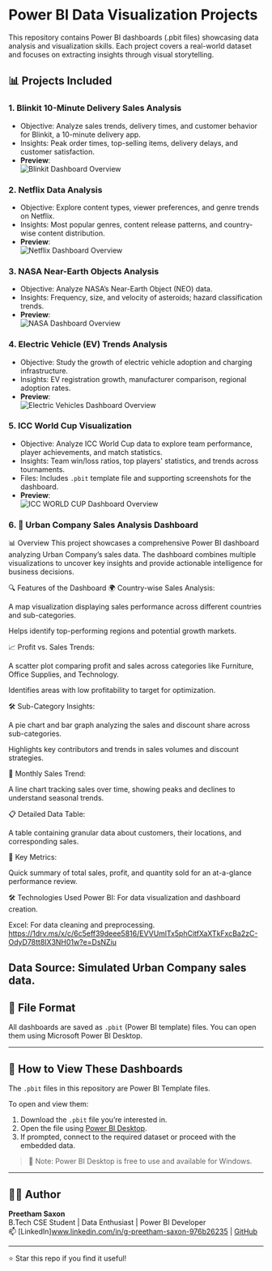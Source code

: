 # Power BI Data Visualization Projects

This repository contains Power BI dashboards (.pbit files) showcasing data analysis and visualization skills. Each project covers a real-world dataset and focuses on extracting insights through visual storytelling.

## 📊 Projects Included

### 1. Blinkit 10-Minute Delivery Sales Analysis
- Objective: Analyze sales trends, delivery times, and customer behavior for Blinkit, a 10-minute delivery app.
- Insights: Peak order times, top-selling items, delivery delays, and customer satisfaction.
- **Preview**:  
     ![Blinkit Dashboard Overview](Screenshots/Screenshot-2025-06-14-212605.png)


### 2. Netflix Data Analysis
- Objective: Explore content types, viewer preferences, and genre trends on Netflix.
- Insights: Most popular genres, content release patterns, and country-wise content distribution.
- **Preview**:  
     ![Netflix Dashboard Overview](Screenshots/Screenshot-2025-06-14-213429.png)

### 3. NASA Near-Earth Objects Analysis
- Objective: Analyze NASA’s Near-Earth Object (NEO) data.
- Insights: Frequency, size, and velocity of asteroids; hazard classification trends.
- **Preview**:  
     ![NASA Dashboard Overview](Screenshots/Screenshot-2025-06-14-212937.png)

### 4. Electric Vehicle (EV) Trends Analysis
- Objective: Study the growth of electric vehicle adoption and charging infrastructure.
- Insights: EV registration growth, manufacturer comparison, regional adoption rates.
- **Preview**:  
     ![Electric Vehicles Dashboard Overview](Screenshots/Screenshot-2025-06-14-212744.png)
  
### 5. ICC World Cup Visualization  
- Objective: Analyze ICC World Cup data to explore team performance, player achievements, and match statistics.  
- Insights: Team win/loss ratios, top players' statistics, and trends across tournaments.  
- Files: Includes `.pbit` template file and supporting screenshots for the dashboard.
- **Preview**:  
     ![ICC WORLD CUP Dashboard Overview](Screenshots/Screenshot-2025-06-14-213201.png)

### 6. 🚀 Urban Company Sales Analysis Dashboard
📊 Overview
This project showcases a comprehensive Power BI dashboard analyzing Urban Company’s sales data. The dashboard combines multiple visualizations to uncover key insights and provide actionable intelligence for business decisions.

🔍 Features of the Dashboard
🌍 Country-wise Sales Analysis:

A map visualization displaying sales performance across different countries and sub-categories.

Helps identify top-performing regions and potential growth markets.

📈 Profit vs. Sales Trends:

A scatter plot comparing profit and sales across categories like Furniture, Office Supplies, and Technology.

Identifies areas with low profitability to target for optimization.

🛠️ Sub-Category Insights:

A pie chart and bar graph analyzing the sales and discount share across sub-categories.

Highlights key contributors and trends in sales volumes and discount strategies.

📅 Monthly Sales Trend:

A line chart tracking sales over time, showing peaks and declines to understand seasonal trends.

📋 Detailed Data Table:

A table containing granular data about customers, their locations, and corresponding sales.

🔢 Key Metrics:

Quick summary of total sales, profit, and quantity sold for an at-a-glance performance review.

🛠️ Technologies Used
Power BI: For data visualization and dashboard creation.

Excel: For data cleaning and preprocessing.
       https://1drv.ms/x/c/6c5eff39deee5816/EVVUmlTx5phCitfXaXTkFxcBa2zC-OdyD78tt8IX3NH01w?e=DsNZiu

Data Source: Simulated Urban Company sales data.
---

## 📁 File Format

All dashboards are saved as `.pbit` (Power BI template) files. You can open them using Microsoft Power BI Desktop.

---

## 📂 How to View These Dashboards

The `.pbit` files in this repository are Power BI Template files.

To open and view them:

1. Download the `.pbit` file you’re interested in.
2. Open the file using [Power BI Desktop](https://powerbi.microsoft.com/desktop/).
3. If prompted, connect to the required dataset or proceed with the embedded data.

> 📌 Note: Power BI Desktop is free to use and available for Windows.

---

## 👨‍💻 Author

**Preetham Saxon**  
B.Tech CSE Student | Data Enthusiast | Power BI Developer  
📫 [LinkedIn]www.linkedin.com/in/g-preetham-saxon-976b26235 | [GitHub](https://github.com/)

---

⭐ Star this repo if you find it useful!
